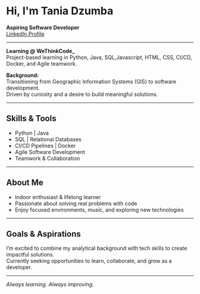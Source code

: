 #  Hi, I'm Tania Dzumba

**Aspiring Software Developer**  
[LinkedIn Profile](https://www.linkedin.com/in/tania-dzumba-a01729149/)

---

**Learning @ WeThinkCode_**  
Project-based learning in Python, Java, SQL,Javascript, HTML, CSS, CI/CD, Docker, and Agile teamwork.

**Background:**  
Transitioning from Geographic Information Systems (GIS) to software development.  
Driven by curiosity and a desire to build meaningful solutions.

---

##  Skills & Tools

- Python | Java  
- SQL | Relational Databases  
- CI/CD Pipelines | Docker  
- Agile Software Development  
- Teamwork & Collaboration

---

##  About Me

- Indoor enthusiast & lifelong learner  
- Passionate about solving real problems with code  
- Enjoy focused environments, music, and exploring new technologies

---

##  Goals & Aspirations

I’m excited to combine my analytical background with tech skills to create impactful solutions.  
Currently seeking opportunities to learn, collaborate, and grow as a developer.

---

_Always learning. Always improving._
